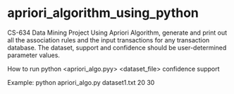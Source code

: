 # apriori_algorithm_using_python
CS-634 Data Mining Project
Using Apriori Algorithm, generate and print out all the association rules and the input transactions for any transaction database.
The dataset, support and confidence should be user-determined parameter values.

How to run
python <apriori_algo.pyy> <dataset_file> confidence support

Example: python apriori_algo.py dataset1.txt 20 30
